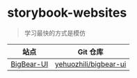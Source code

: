 # storybook-websites

> 学习最快的方式是模仿

| 站点 | Git 仓库 |
|---|---|
| [BigBear-UI](https://yehuozhili.github.io/bigbear-ui/) | [yehuozhili/bigbear-ui](https://github.com/yehuozhili/bigbear-ui) |

